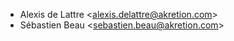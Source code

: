 - Alexis de Lattre \<<alexis.delattre@akretion.com>\>
- Sébastien Beau \<<sebastien.beau@akretion.com>\>
